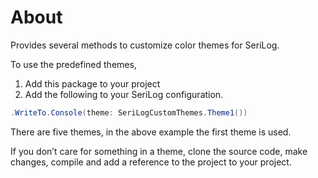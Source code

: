 ﻿# About

Provides several methods to customize color themes for SeriLog. 

To use the predefined themes, 

1. Add this package to your project
1. Add the following to your SeriLog configuration.

```csharp
.WriteTo.Console(theme: SeriLogCustomThemes.Theme1())
```

There are five themes, in the above example the first theme is used.

If you don’t care for something in a theme, clone the source code, make changes, compile and add a reference to the project to your project.